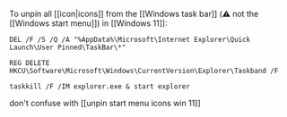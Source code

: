To unpin all [[icon|icons]] from the [[Windows task bar]] (⚠️ not the [[Windows start menu]]) in [[Windows 11]]:
```batch
DEL /F /S /Q /A "%AppData%\Microsoft\Internet Explorer\Quick Launch\User Pinned\TaskBar\*"

REG DELETE HKCU\Software\Microsoft\Windows\CurrentVersion\Explorer\Taskband /F

taskkill /F /IM explorer.exe & start explorer
```

don't confuse with [[unpin start menu icons win 11]]